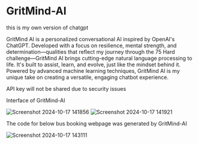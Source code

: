 # GritMind-AI
this is my own version of chatgpt

GritMind AI is a personalized conversational AI inspired by OpenAI's ChatGPT. Developed with a focus on resilience, mental strength, and determination—qualities that reflect my journey through the 75 Hard challenge—GritMind AI brings cutting-edge natural language processing to life. It's built to assist, learn, and evolve, just like the mindset behind it. Powered by advanced machine learning techniques, GritMind AI is my unique take on creating a versatile, engaging chatbot experience.
<p>API key will not be shared due to security issues</p>

Interface of GritMind-AI

![Screenshot 2024-10-17 141856](https://github.com/user-attachments/assets/f9492d22-54ca-4be0-a7d5-07056fe7a6a7)
![Screenshot 2024-10-17 141921](https://github.com/user-attachments/assets/8efa03cb-9651-452e-8435-0af17a2f8889)

The code for below bus booking webpage was generated by GritMind-AI 

![Screenshot 2024-10-17 143111](https://github.com/user-attachments/assets/77c73929-b441-4c9e-be82-4748c4a18da1)
